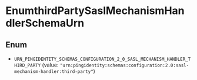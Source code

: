 

# EnumthirdPartySaslMechanismHandlerSchemaUrn

## Enum


* `URN_PINGIDENTITY_SCHEMAS_CONFIGURATION_2_0_SASL_MECHANISM_HANDLER_THIRD_PARTY` (value: `"urn:pingidentity:schemas:configuration:2.0:sasl-mechanism-handler:third-party"`)



